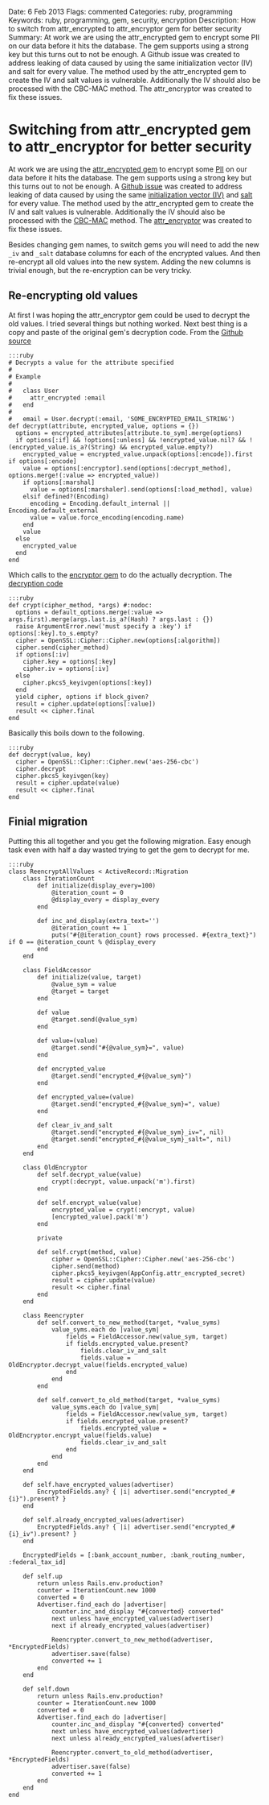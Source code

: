 Date: 6 Feb 2013
Flags: commented
Categories: ruby, programming
Keywords: ruby, programming, gem, security, encryption
Description: How to switch from attr\_encrypted to attr\_encryptor gem for better security
Summary: At work we are using the attr\_encrypted gem to encrypt some PII on our data before it hits the database. The gem supports using a strong key but this turns out to not be enough. A Github issue was created to address leaking of data caused by using the same initialization vector (IV) and salt for every value. The method used by the attr\_encrypted gem to create the IV and salt values is vulnerable. Additionally the IV should also be processed with the CBC-MAC method. The attr\_encryptor was created to fix these issues.

# Switching from attr_encrypted gem to attr_encryptor for better security

At work we are using the [attr\_encrypted gem][4] to encrypt some [PII][6] on our data before it hits the database. The gem supports using a strong key but this turns out to not be enough. A [Github issue][1] was created to address leaking of data caused by using the same [initialization vector (IV)][7] and [salt][8] for every value. The method used by the attr\_encrypted gem to create the IV and salt values is vulnerable. Additionally the IV should also be processed with the [CBC-MAC][13] method. The [attr\_encryptor][5] was created to fix these issues.

Besides changing gem names, to switch gems you will need to add the new `_iv` and `_salt` database columns for each of the encrypted values. And then re-encrypt all old values into the new system. Adding the new columns is trivial enough, but the re-encryption can be very tricky.

## Re-encrypting old values

At first I was hoping the attr\_encryptor gem could be used to decrypt the old values. I tried several things but nothing worked. Next best thing is a copy and paste of the original gem's decryption code. From the [Github source][9]

    :::ruby
    # Decrypts a value for the attribute specified
    #
    # Example
    #
    #   class User
    #     attr_encrypted :email
    #   end
    #
    #   email = User.decrypt(:email, 'SOME_ENCRYPTED_EMAIL_STRING')
    def decrypt(attribute, encrypted_value, options = {})
      options = encrypted_attributes[attribute.to_sym].merge(options)
      if options[:if] && !options[:unless] && !encrypted_value.nil? && !(encrypted_value.is_a?(String) && encrypted_value.empty?)
        encrypted_value = encrypted_value.unpack(options[:encode]).first if options[:encode]
        value = options[:encryptor].send(options[:decrypt_method], options.merge!(:value => encrypted_value))
        if options[:marshal]
          value = options[:marshaler].send(options[:load_method], value)
        elsif defined?(Encoding)
          encoding = Encoding.default_internal || Encoding.default_external
          value = value.force_encoding(encoding.name)
        end
        value
      else
        encrypted_value
      end
    end

Which calls to the [encryptor gem][12] to do the actually decryption. The [decryption code][11]

    :::ruby
    def crypt(cipher_method, *args) #:nodoc:
      options = default_options.merge(:value => args.first).merge(args.last.is_a?(Hash) ? args.last : {})
      raise ArgumentError.new('must specify a :key') if options[:key].to_s.empty?
      cipher = OpenSSL::Cipher::Cipher.new(options[:algorithm])
      cipher.send(cipher_method)
      if options[:iv]
        cipher.key = options[:key]
        cipher.iv = options[:iv]
      else
        cipher.pkcs5_keyivgen(options[:key])
      end
      yield cipher, options if block_given?
      result = cipher.update(options[:value])
      result << cipher.final
    end

Basically this boils down to the following.

    :::ruby
    def decrypt(value, key)
      cipher = OpenSSL::Cipher::Cipher.new('aes-256-cbc')
      cipher.decrypt
      cipher.pkcs5_keyivgen(key)
      result = cipher.update(value)
      result << cipher.final
    end

## Finial migration
Putting this all together and you get the following migration. Easy enough task even with half a day wasted trying to get the gem to decrypt for me.

    :::ruby
    class ReencryptAllValues < ActiveRecord::Migration
        class IterationCount
            def initialize(display_every=100)
                @iteration_count = 0
                @display_every = display_every
            end

            def inc_and_display(extra_text='')
                @iteration_count += 1
                puts("#{@iteration_count} rows processed. #{extra_text}") if 0 == @iteration_count % @display_every
            end
        end

        class FieldAccessor
            def initialize(value, target)
                @value_sym = value
                @target = target
            end

            def value
                @target.send(@value_sym)
            end

            def value=(value)
                @target.send("#{@value_sym}=", value)
            end

            def encrypted_value
                @target.send("encrypted_#{@value_sym}")
            end

            def encrypted_value=(value)
                @target.send("encrypted_#{@value_sym}=", value)
            end

            def clear_iv_and_salt
                @target.send("encrypted_#{@value_sym}_iv=", nil)
                @target.send("encrypted_#{@value_sym}_salt=", nil)
            end
        end

        class OldEncryptor
            def self.decrypt_value(value)
                crypt(:decrypt, value.unpack('m').first)
            end

            def self.encrypt_value(value)
                encrypted_value = crypt(:encrypt, value)
                [encrypted_value].pack('m')
            end

            private

            def self.crypt(method, value)
                cipher = OpenSSL::Cipher::Cipher.new('aes-256-cbc')
                cipher.send(method)
                cipher.pkcs5_keyivgen(AppConfig.attr_encrypted_secret)
                result = cipher.update(value)
                result << cipher.final
            end
        end

        class Reencrypter
            def self.convert_to_new_method(target, *value_syms)
                value_syms.each do |value_sym|
                    fields = FieldAccessor.new(value_sym, target)
                    if fields.encrypted_value.present?
                        fields.clear_iv_and_salt
                        fields.value = OldEncryptor.decrypt_value(fields.encrypted_value)
                    end
                end
            end

            def self.convert_to_old_method(target, *value_syms)
                value_syms.each do |value_sym|
                    fields = FieldAccessor.new(value_sym, target)
                    if fields.encrypted_value.present?
                        fields.encrypted_value = OldEncryptor.encrypt_value(fields.value)
                        fields.clear_iv_and_salt
                    end
                end
            end
        end

        def self.have_encrypted_values(advertiser)
            EncryptedFields.any? { |i| advertiser.send("encrypted_#{i}").present? }
        end

        def self.already_encrypted_values(advertiser)
            EncryptedFields.any? { |i| advertiser.send("encrypted_#{i}_iv").present? }
        end

        EncryptedFields = [:bank_account_number, :bank_routing_number, :federal_tax_id]

        def self.up
            return unless Rails.env.production?
            counter = IterationCount.new 1000
            converted = 0
            Advertiser.find_each do |advertiser|
                counter.inc_and_display "#{converted} converted"
                next unless have_encrypted_values(advertiser)
                next if already_encrypted_values(advertiser)

                Reencrypter.convert_to_new_method(advertiser, *EncryptedFields)
                advertiser.save(false)
                converted += 1
            end
        end

        def self.down
            return unless Rails.env.production?
            counter = IterationCount.new 1000
            converted = 0
            Advertiser.find_each do |advertiser|
                counter.inc_and_display "#{converted} converted"
                next unless have_encrypted_values(advertiser)
                next unless already_encrypted_values(advertiser)

                Reencrypter.convert_to_old_method(advertiser, *EncryptedFields)
                advertiser.save(false)
                converted += 1
            end
        end
    end


[1]: https://github.com/shuber/attr_encrypted/issues/32 "Security issue with attr_encrypted"
[2]: https://github.com/shuber/attr_encrypted "attr_encrypted gem source"
[3]: https://github.com/danpal/attr_encryptor "attr_encryptor gem source"
[4]: http://rubygems.org/gems/attr_encrypted "attr_encyrpted on rubygems"
[5]: http://rubygems.org/gems/attr_encryptor "attr_encryptor on rubygems"
[6]: http://en.wikipedia.org/wiki/Personally_identifiable_information "Wikipedia on PII"
[7]: http://en.wikipedia.org/wiki/Initialization_vector "Wikipedia on IV"
[8]: http://en.wikipedia.org/wiki/Salt_(cryptography) "Wikipedia on salt"
[9]: https://github.com/shuber/attr_encrypted/blob/master/lib/attr_encrypted.rb#L166-190 "decryption function in attr_encrypted"
[10]: https://github.com/shuber/encryptor "encrytor gem source"
[11]: https://github.com/shuber/encryptor/blob/master/lib/encryptor.rb#L49-63 "encryptor decrypt method"
[12]: http://rubygems.org/gems/encryptor "encryptor gem on rubygems"
[13]: http://en.wikipedia.org/wiki/CBC-MAC "Wikipedia on CBC-MAC"
